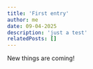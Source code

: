 ```yaml
---
title: 'First entry'
author: me
date: 09-04-2025
description: 'just a test'
relatedPosts: []
---
```


New things are coming!
